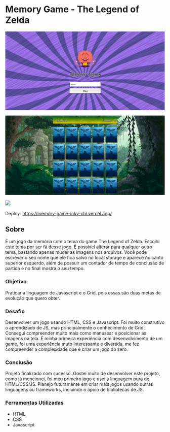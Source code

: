 # Memory Game - The Legend of Zelda

![](./assets/img/tela%201.png)

![](./assets/img/tela%202.png)

![](./assets/img/tela2g.gif)

Deploy: https://memory-game-inky-chi.vercel.app/

## Sobre

É um jogo da memória com o tema do game The Legend of Zelda. Escolhi este tema por ser fã desse jogo. É possível alterar para qualquer outro tema, bastando apenas mudar as imagens nos arquivos. Você pode escrever o seu nome que ele fica salvo no local storage e aparece no canto superior esquerdo, além de possuir um contador de tempo de conclusão de partida e no final mostra o seu tempo.
### Objetivo

Praticar a linguagem de Javascript e o Grid, pois essas são duas metas de evolução que quero obter.

### Desafio

Desenvolver um jogo usando HTML, CSS e Javascript. Foi muito construtívo o aprendizado de JS, mas principalmente o conhecimento de Grid. Consegui compreender muito mais como manusear e posicionar as imagens na tela. É minha primeira experiência com desenvolvimento de um game, foi uma experiência muto interessante e divertida, me fez compreender a complexidade que é criar um jogo do zero.

### Conclusão

Projeto finalizado com sucesso. Gostei muito de desenvolver este projeto, como já mencionei, foi meu primeiro jogo e usei a linguagem pura de HTML/CSS/JS. Planejo futuramente em criar mais jogos usando outras linguagens ou frameworks, incluíndo o apoio de bibliotecas de JS.

### Ferramentas Utilizadas

- HTML
- CSS
- Javascript
